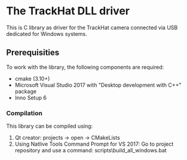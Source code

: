# The TrackHat DLL driver

This is C library as driver for the TrackHat camera connected via USB dedicated for Windows
systems.

## Prerequisities
To work with the library, the following components are required:

* cmake (3.10+)
* Microsoft Visual Studio 2017 with "Desktop development with C++" package
* Inno Setup 6

### Compilation

This library can be compiled using:
1. Qt creator:
projects -> open -> CMakeLists 
2. Using Natlive Tools Command Prompt for VS 2017:
Go to project repository and use a command:
scripts\build_all_windows.bat
